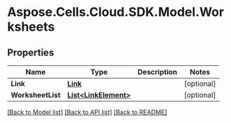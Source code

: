 # Aspose.Cells.Cloud.SDK.Model.Worksheets
## Properties

Name | Type | Description | Notes
------------ | ------------- | ------------- | -------------
**Link** | [**Link**](Link.md) |  | [optional] 
**WorksheetList** | [**List&lt;LinkElement&gt;**](LinkElement.md) |  | [optional] 

[[Back to Model list]](../README.md#documentation-for-models) [[Back to API list]](../README.md#documentation-for-api-endpoints) [[Back to README]](../README.md)

